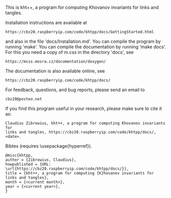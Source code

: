 This is kht++, a program for computing Khovanov invariants for links and tangles.

Installation instructions are available at 

	https://cbz20.raspberryip.com/code/khtpp/docs/GettingStarted.html

and also in the file 'docs/Installation.md'.  You can compile the program by
running 'make'.  You can compile the documentation by running 'make docs'.  For
this you need a copy of m.css in the directory 'docs', see 

	https://mcss.mosra.cz/documentation/doxygen/

The documentation is also available online, see 

    https://cbz20.raspberryip.com/code/khtpp/docs/

For feedback, questions, and bug reports, please send an email to 

    cbz20@posteo.net

If you find this program useful in your research, please make sure to cite it as:

	Claudius Zibrowius, kht++, a program for computing Khovanov invariants for
	links and tangles, https://cbz20.raspberryip.com/code/khtpp/docs/, <date>. 

Bibtex (requires \usepackage{hyperref}).

	@misc{khtpp,
	author = {Zibrowius, Claudius},
	howpublished = {URL: \url{https://cbz20.raspberryip.com/code/khtpp/docs/}},
	title = {kht++, a program for computing {K}hovanov invariants for links and tangles},
	month = {<current month>},
	year = {<current year>},
	} 
